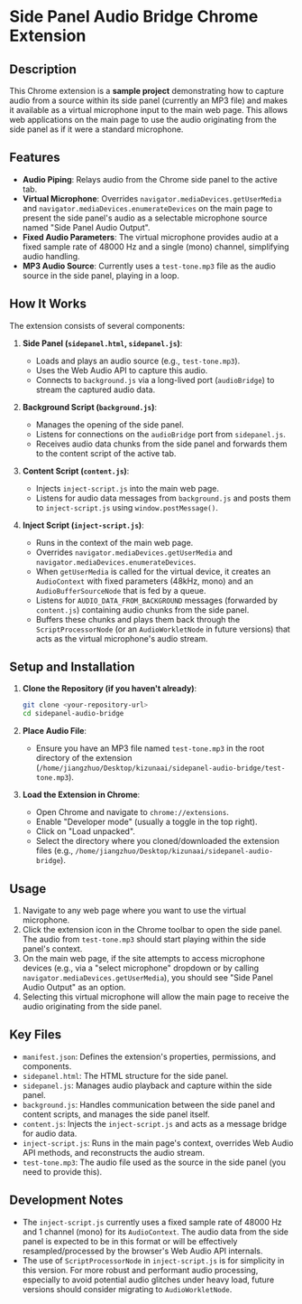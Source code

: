 # Side Panel Audio Bridge Chrome Extension

## Description

This Chrome extension is a **sample project** demonstrating how to capture audio from a source within its side panel (currently an MP3 file) and makes it available as a virtual microphone input to the main web page. This allows web applications on the main page to use the audio originating from the side panel as if it were a standard microphone.

## Features

- **Audio Piping**: Relays audio from the Chrome side panel to the active tab.
- **Virtual Microphone**: Overrides `navigator.mediaDevices.getUserMedia` and `navigator.mediaDevices.enumerateDevices` on the main page to present the side panel's audio as a selectable microphone source named "Side Panel Audio Output".
- **Fixed Audio Parameters**: The virtual microphone provides audio at a fixed sample rate of 48000 Hz and a single (mono) channel, simplifying audio handling.
- **MP3 Audio Source**: Currently uses a `test-tone.mp3` file as the audio source in the side panel, playing in a loop.

## How It Works

The extension consists of several components:

1.  **Side Panel (`sidepanel.html`, `sidepanel.js`)**: 
    *   Loads and plays an audio source (e.g., `test-tone.mp3`).
    *   Uses the Web Audio API to capture this audio.
    *   Connects to `background.js` via a long-lived port (`audioBridge`) to stream the captured audio data.

2.  **Background Script (`background.js`)**: 
    *   Manages the opening of the side panel.
    *   Listens for connections on the `audioBridge` port from `sidepanel.js`.
    *   Receives audio data chunks from the side panel and forwards them to the content script of the active tab.

3.  **Content Script (`content.js`)**: 
    *   Injects `inject-script.js` into the main web page.
    *   Listens for audio data messages from `background.js` and posts them to `inject-script.js` using `window.postMessage()`.

4.  **Inject Script (`inject-script.js`)**: 
    *   Runs in the context of the main web page.
    *   Overrides `navigator.mediaDevices.getUserMedia` and `navigator.mediaDevices.enumerateDevices`.
    *   When `getUserMedia` is called for the virtual device, it creates an `AudioContext` with fixed parameters (48kHz, mono) and an `AudioBufferSourceNode` that is fed by a queue.
    *   Listens for `AUDIO_DATA_FROM_BACKGROUND` messages (forwarded by `content.js`) containing audio chunks from the side panel.
    *   Buffers these chunks and plays them back through the `ScriptProcessorNode` (or an `AudioWorkletNode` in future versions) that acts as the virtual microphone's audio stream.

## Setup and Installation

1.  **Clone the Repository (if you haven't already)**:
    ```bash
    git clone <your-repository-url>
    cd sidepanel-audio-bridge
    ```

2.  **Place Audio File**: 
    *   Ensure you have an MP3 file named `test-tone.mp3` in the root directory of the extension (`/home/jiangzhuo/Desktop/kizunaai/sidepanel-audio-bridge/test-tone.mp3`).

3.  **Load the Extension in Chrome**:
    *   Open Chrome and navigate to `chrome://extensions`.
    *   Enable "Developer mode" (usually a toggle in the top right).
    *   Click on "Load unpacked".
    *   Select the directory where you cloned/downloaded the extension files (e.g., `/home/jiangzhuo/Desktop/kizunaai/sidepanel-audio-bridge`).

## Usage

1.  Navigate to any web page where you want to use the virtual microphone.
2.  Click the extension icon in the Chrome toolbar to open the side panel. The audio from `test-tone.mp3` should start playing within the side panel's context.
3.  On the main web page, if the site attempts to access microphone devices (e.g., via a "select microphone" dropdown or by calling `navigator.mediaDevices.getUserMedia`), you should see "Side Panel Audio Output" as an option.
4.  Selecting this virtual microphone will allow the main page to receive the audio originating from the side panel.

## Key Files

-   `manifest.json`: Defines the extension's properties, permissions, and components.
-   `sidepanel.html`: The HTML structure for the side panel.
-   `sidepanel.js`: Manages audio playback and capture within the side panel.
-   `background.js`: Handles communication between the side panel and content scripts, and manages the side panel itself.
-   `content.js`: Injects the `inject-script.js` and acts as a message bridge for audio data.
-   `inject-script.js`: Runs in the main page's context, overrides Web Audio API methods, and reconstructs the audio stream.
-   `test-tone.mp3`: The audio file used as the source in the side panel (you need to provide this).

## Development Notes

-   The `inject-script.js` currently uses a fixed sample rate of 48000 Hz and 1 channel (mono) for its `AudioContext`. The audio data from the side panel is expected to be in this format or will be effectively resampled/processed by the browser's Web Audio API internals.
-   The use of `ScriptProcessorNode` in `inject-script.js` is for simplicity in this version. For more robust and performant audio processing, especially to avoid potential audio glitches under heavy load, future versions should consider migrating to `AudioWorkletNode`.

